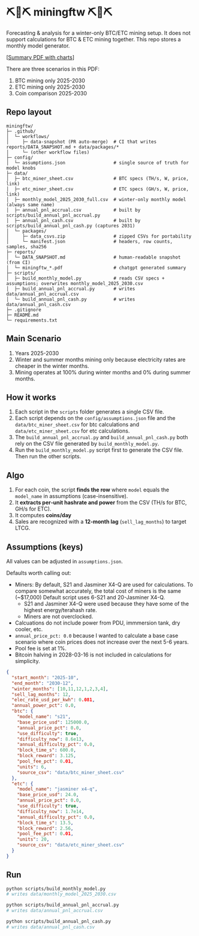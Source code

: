 # ⛏️🔌⛏️ miningftw ⛏️🔌⛏️

Forecasting & analysis for a winter-only BTC/ETC mining setup. It does not support calculations for BTC & ETC mining together. This repo stores a monthly model generator.

[[Summary PDF with charts](reports/miningftw_deck_latest.pdf)]

There are three scenarios in this PDF:
1) BTC mining only 2025-2030
2) ETC mining only 2025-2030
3) Coin comparison 2025-2030

## Repo layout

```
miningftw/
├─ .github/
│  └─ workflows/
│     ├─ data-snapshot (PR auto-merge)  # CI that writes reports/DATA_SNAPSHOT.md + data/packages/*
│     └─ (other workflow files)
├─ config/
│  └─ assumptions.json                  # single source of truth for model knobs
├─ data/
│  ├─ btc_miner_sheet.csv               # BTC specs (TH/s, W, price, link)
│  ├─ etc_miner_sheet.csv               # ETC specs (GH/s, W, price, link)
│  ├─ monthly_model_2025_2030_full.csv  # winter-only monthly model (always same name)
│  ├─ annual_pnl_accrual.csv            # built by scripts/build_annual_pnl_accrual.py
│  ├─ annual_pnl_cash.csv               # built by scripts/build_annual_pnl_cash.py (captures 2031)
│  └─ packages/
│     ├─ data_csvs.zip                  # zipped CSVs for portability
│     └─ manifest.json                  # headers, row counts, samples, sha256
├─ reports/
│  └─ DATA_SNAPSHOT.md                  # human-readable snapshot (from CI)
│  └─ miningftw_*.pdf                   # chatgpt generated summary
├─ scripts/
│  ├─ build_monthly_model.py            # reads CSV specs + assumptions; overwrites monthly_model_2025_2030.csv
│  ├─ build_annual_pnl_accrual.py       # writes data/annual_pnl_accrual.csv
│  └─ build_annual_pnl_cash.py          # writes data/annual_pnl_cash.csv
├─ .gitignore
├─ README.md
└─ requirements.txt
```
## Main Scenario 

1) Years 2025-2030
2) Winter and summer months mining only because electricity rates are cheaper in the winter months.
3) Mining operates at 100% during winter months and 0% during summer months.

## How it works

1) Each script in the `scripts` folder generates a single CSV file.
2) Each script depends on the `config/assumptions.json` file and the `data/btc_miner_sheet.csv` for btc calculations and `data/etc_miner_sheet.csv` for etc calculations.
3) The `build_annual_pnl_accrual.py` and `build_annual_pnl_cash.py` both rely on the CSV file generated by `build_monthly_model.py`.
4) Run the `build_monthly_model.py` script first to generate the CSV file. Then run the other scripts.

## Algo
1) For each coin, the script **finds the row** where `model` equals the `model_name` in assumptions (case-insensitive).  
2) It **extracts per‑unit hashrate and power** from the CSV (TH/s for BTC, GH/s for ETC).  
3) It computes **coins/day**
4) Sales are recognized with a **12‑month lag** (`sell_lag_months`) to target LTCG.

## Assumptions (keys)

All values can be adjusted in `assumptions.json`.

Defaults worth calling out:
- Miners: By default, S21 and Jasminer X4-Q are used for calculations. To compare somewhat accurately, the total cost of miners is the same (~$17,000) Default script uses 6-S21 and 20-Jasminer X4-Q.
  - S21 and Jasminer X4-Q were used because they have some of the highest energy/terahash rate.
  - Miners are not overclocked.
- Calcuations do not include power from PDU, immmersion tank, dry cooler, etc.
- `annual_price_pct: 0.0` because I wanted to calculate a base case scenario where coin prices does not increase over the next 5-6 years.
- Pool fee is set at 1%.
- Bitcoin halving in 2028-03-16 is not included in calculations for simplicity. 

```json
{
  "start_month": "2025-10",
  "end_month": "2030-12",
  "winter_months": [10,11,12,1,2,3,4],
  "sell_lag_months": 12,
  "elec_rate_usd_per_kwh": 0.081,
  "annual_power_pct": 0.0,
  "btc": {
    "model_name": "s21",
    "base_price_usd": 125000.0,
    "annual_price_pct": 0.0,
    "use_difficulty": true,
    "difficulty_now": 8.6e13,
    "annual_difficulty_pct": 0.0,
    "block_time_s": 600.0,
    "block_reward": 3.125,
    "pool_fee_pct": 0.01,
    "units": 6,
    "source_csv": "data/btc_miner_sheet.csv"
  },
  "etc": {
    "model_name": "jasminer x4-q",
    "base_price_usd": 24.0,
    "annual_price_pct": 0.0,
    "use_difficulty": true,
    "difficulty_now": 1.7e14,
    "annual_difficulty_pct": 0.0,
    "block_time_s": 13.5,
    "block_reward": 2.56,
    "pool_fee_pct": 0.01,
    "units": 20,
    "source_csv": "data/etc_miner_sheet.csv"
  }
}
```

## Run

```bash
python scripts/build_monthly_model.py
# writes data/monthly_model_2025_2030.csv

python scripts/build_annual_pnl_accrual.py
# writes data/annual_pnl_accrual.csv

python scripts/build_annual_pnl_cash.py
# writes data/annual_pnl_cash.csv
```


